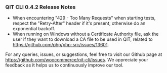 ### QIT CLI 0.4.2 Release Notes

- When encountering "429 - Too Many Requests" when starting tests, respect the "Retry-After" header if it's present, otherwise do an exponential backoff.
- When running on Windows without a Certificate Authority file, ask the user if they want to download a CA file to be used in QIT, related to https://github.com/php/php-src/issues/13601.

For any queries, issues, or suggestions, feel free to visit our Github page at https://github.com/woocommerce/qit-cli/issues. We appreciate your feedback as it helps us to continuously improve our tool.